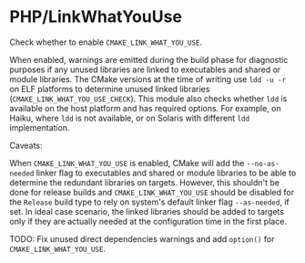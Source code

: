 # PHP/LinkWhatYouUse

Check whether to enable `CMAKE_LINK_WHAT_YOU_USE`.

When enabled, warnings are emitted during the build phase for diagnostic
purposes if any unused libraries are linked to executables and shared or module
libraries. The CMake versions at the time of writing use `ldd -u -r` on ELF
platforms to determine unused linked libraries
(`CMAKE_LINK_WHAT_YOU_USE_CHECK`). This module also checks whether `ldd` is
available on the host platform and has required options. For example, on Haiku,
where `ldd` is not available, or on Solaris with different `ldd` implementation.

Caveats:

When `CMAKE_LINK_WHAT_YOU_USE` is enabled, CMake will add the `--no-as-needed`
linker flag to executables and shared or module libraries to be able to
determine the redundant libraries on targets. However, this shouldn't be done
for release builds and `CMAKE_LINK_WHAT_YOU_USE` should be disabled for the
`Release` build type to rely on system's default linker flag `--as-needed`, if
set. In ideal case scenario, the linked libraries should be added to targets
only if they are actually needed at the configuration time in the first place.

TODO: Fix unused direct dependencies warnings and add `option()` for
`CMAKE_LINK_WHAT_YOU_USE`.
